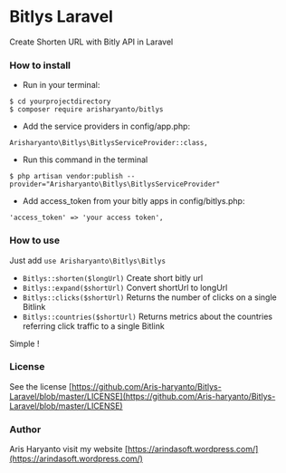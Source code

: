 # Bitlys Laravel
Create Shorten URL with Bitly API in Laravel

### How to install
- Run in your terminal:
```
$ cd yourprojectdirectory
$ composer require arisharyanto/bitlys
```
- Add the service providers in config/app.php:
```
Arisharyanto\Bitlys\BitlysServiceProvider::class,
```
- Run this command in the terminal
```
$ php artisan vendor:publish --provider="Arisharyanto\Bitlys\BitlysServiceProvider"  
```
- Add access_token from your bitly apps in config/bitlys.php:
```
'access_token' => 'your access token',
```

### How to use

Just add `use Arisharyanto\Bitlys\Bitlys`

- `Bitlys::shorten($longUrl)`  Create short bitly url
- `Bitlys::expand($shortUrl)`  Convert shortUrl to longUrl
- `Bitlys::clicks($shortUrl)`  Returns the number of clicks on a single Bitlink
- `Bitlys::countries($shortUrl)`  Returns metrics about the countries referring click traffic to a single Bitlink

Simple !

### License

See the license [https://github.com/Aris-haryanto/Bitlys-Laravel/blob/master/LICENSE](https://github.com/Aris-haryanto/Bitlys-Laravel/blob/master/LICENSE)


### Author


Aris Haryanto
visit my website [https://arindasoft.wordpress.com/](https://arindasoft.wordpress.com/)
